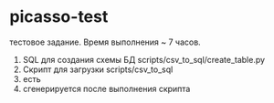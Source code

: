 # picasso-test
тестовое задание.
Время выполнения ~ 7 часов. 
1. SQL для создания схемы БД scripts/csv_to_sql/create_table.py
2. Скрипт для загрузки scripts/csv_to_sql
3. есть
4. сгенерируется после выполнения скрипта
